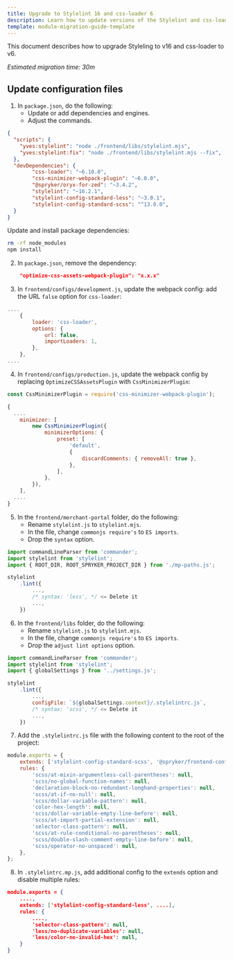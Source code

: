 ```yaml
---
title: Upgrade to Stylelint 16 and css-loader 6
description: Learn how to update versions of the Stylelint and css-loader.
template: module-migration-guide-template
---
```


This document describes how to upgrade Styleling to v16 and css-loader to v6.

*Estimated migration time: 30m*

## Update configuration files

1. In `package.json`, do the following:
   - Update or add dependencies and engines.
   - Adjust the commands.

```json
{
  "scripts": {
    "yves:stylelint": "node ./frontend/libs/stylelint.mjs",
    "yves:stylelint:fix": "node ./frontend/libs/stylelint.mjs --fix",
  },
  "devDependencies": {
        "css-loader": "~6.10.0",
        "css-minimizer-webpack-plugin": "~6.0.0",
        "@spryker/oryx-for-zed": "~3.4.2",
        "stylelint": "~16.2.1",
        "stylelint-config-standard-less": "~3.0.1",
        "stylelint-config-standard-scss": "^13.0.0",
  }
}
```

Update and install package dependencies:

```bash
rm -rf node_modules
npm install
```

2. In `package.json`, remove the dependency:

```json
    "optimize-css-assets-webpack-plugin": "x.x.x"
```

3. In `frontend/configs/development.js`, update the webpack config: add the URL `false` option for `css-loader`:

```js
....
    {
        loader: 'css-loader',
        options: {
            url: false,
            importLoaders: 1,
        },
    },
....
```

4. In `frontend/configs/production.js`, update the webpack config by replacing `OptimizeCSSAssetsPlugin` with `CssMinimizerPlugin`:

```js
const CssMinimizerPlugin = require('css-minimizer-webpack-plugin');

{
  ....
    minimizer: [
        new CssMinimizerPlugin({
            minimizerOptions: {
                preset: [
                    'default',
                    {
                        discardComments: { removeAll: true },
                    },
                ],
            },
        }),
    ],
  ....
}
```

5. In the `frontend/merchant-portal` folder, do the following:
   - Rename `stylelint.js` to `stylelint.mjs`.
   - In the file, change `commonjs require's` to `ES imports`.
   - Drop the `syntax` option.

```js
import commandLineParser from 'commander';
import stylelint from 'stylelint';
import { ROOT_DIR, ROOT_SPRYKER_PROJECT_DIR } from './mp-paths.js';

stylelint
    .lint({
        ...,
        /* syntax: 'less', */ <= Delete it
        ...,
    })
```

6. In the `frontend/libs` folder, do the following:
   - Rename `stylelint.js` to `stylelint.mjs`.
   - In the file, change `commonjs require's` to `ES imports`.
   - Drop the `adjust lint options` option.

```js
import commandLineParser from 'commander';
import stylelint from 'stylelint';
import { globalSettings } from '../settings.js';

stylelint
    .lint({
        ...,
        configFile: `${globalSettings.context}/.stylelintrc.js`,
        /* syntax: 'scss', */ <= Delete it
        ...,
    })
```

7. Add the `.stylelintrc.js` file with the following content to the root of the project:

```js
module.exports = {
    extends: ['stylelint-config-standard-scss', '@spryker/frontend-config.stylelint/.stylelintrc.json'],
    rules: {
        'scss/at-mixin-argumentless-call-parentheses': null,
        'scss/no-global-function-names': null,
        'declaration-block-no-redundant-longhand-properties': null,
        'scss/at-if-no-null': null,
        'scss/dollar-variable-pattern': null,
        'color-hex-length': null,
        'scss/dollar-variable-empty-line-before': null,
        'scss/at-import-partial-extension': null,
        'selector-class-pattern': null,
        'scss/at-rule-conditional-no-parentheses': null,
        'scss/double-slash-comment-empty-line-before': null,
        'scss/operator-no-unspaced': null,
    },
};
```

8. In `.stylelintrc.mp.js`, add additional config to the `extends` option and disable multiple rules:

```json
module.exports = {
    ....,
    extends: ['stylelint-config-standard-less', ....],
    rules: {
        ....,
        'selector-class-pattern': null,
        'less/no-duplicate-variables': null,
        'less/color-no-invalid-hex': null,
    }
}
```
